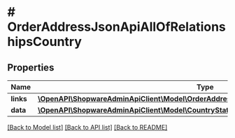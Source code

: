 # # OrderAddressJsonApiAllOfRelationshipsCountry

## Properties

Name | Type | Description | Notes
------------ | ------------- | ------------- | -------------
**links** | [**\OpenAPI\ShopwareAdminApiClient\Model\OrderAddressJsonApiAllOfRelationshipsCountryLinks**](OrderAddressJsonApiAllOfRelationshipsCountryLinks.md) |  | [optional]
**data** | [**\OpenAPI\ShopwareAdminApiClient\Model\CountryStateJsonApiAllOfRelationshipsCountryData**](CountryStateJsonApiAllOfRelationshipsCountryData.md) |  | [optional]

[[Back to Model list]](../../README.md#models) [[Back to API list]](../../README.md#endpoints) [[Back to README]](../../README.md)
